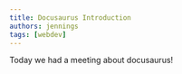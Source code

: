```yaml
---
title: Docusaurus Introduction
authors: jennings
tags: [webdev]
---
```


Today we had a meeting about docusaurus!
